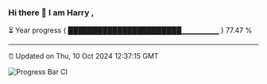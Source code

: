 ### Hi there 👋 I am Harry , 

⏳ Year progress { ███████████████████████▁▁▁▁▁▁▁ } 77.47 %

---

⏰ Updated on Thu, 10 Oct 2024 12:37:15 GMT

![Progress Bar CI](https://github.com/duykhang68/duykhang68/workflows/Progress%20Bar%20CI/badge.svg)
